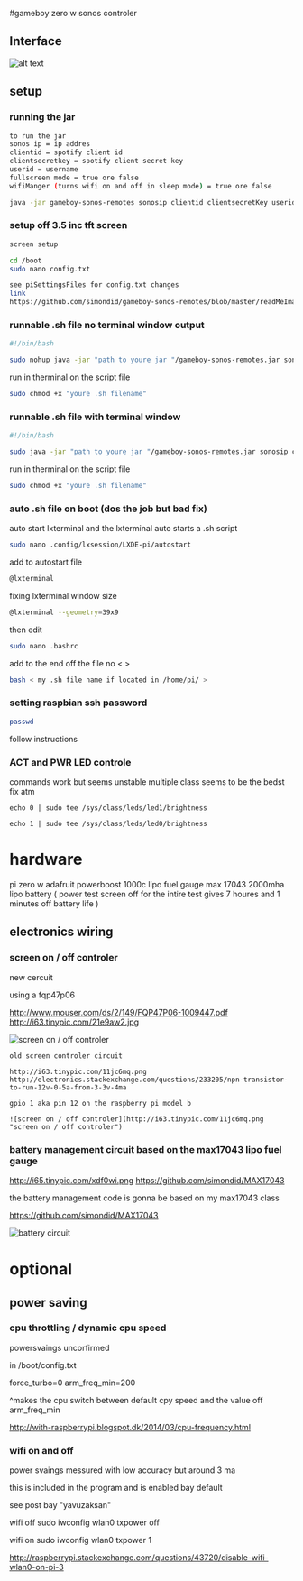 #gameboy zero w sonos controler

## Interface
![alt text](http://i67.tinypic.com/28bbcra.png "Logo Title Text 1")


## setup

### running the jar
```sh
to run the jar
sonos ip = ip addres
clientid = spotify client id
clientsecretkey = spotify client secret key
userid = username
fullscreen mode = true ore false
wifiManger (turns wifi on and off in sleep mode) = true ore false

java -jar gameboy-sonos-remotes sonosip clientid clientsecretKey userid wifiManger
```
### setup off 3.5 inc tft screen

```sh
screen setup

cd /boot
sudo nano config.txt

see piSettingsFiles for config.txt changes
link
https://github.com/simondid/gameboy-sonos-remotes/blob/master/readMeImages/config.txt
```

### runnable .sh file no terminal window output

```sh
#!/bin/bash

sudo nohup java -jar "path to youre jar "/gameboy-sonos-remotes.jar sonosip clientid clientsecretKey userid fullscreenMode

```
run in therminal on the script file
```sh
sudo chmod +x "youre .sh filename"
```
### runnable .sh file with terminal window

```sh
#!/bin/bash

sudo java -jar "path to youre jar "/gameboy-sonos-remotes.jar sonosip clientid clientsecretKey userid fullscreenMode

```
run in therminal on the script file
```sh
sudo chmod +x "youre .sh filename"
```
### auto .sh file on boot (dos the job but bad fix)
auto start lxterminal and the lxterminal auto starts a .sh script

```sh
sudo nano .config/lxsession/LXDE-pi/autostart
```

add to autostart file

```sh
@lxterminal
```
fixing lxterminal window size
```sh
@lxterminal --geometry=39x9
```

then edit
```sh
sudo nano .bashrc
```
add to the end off the file no < >

```sh
bash < my .sh file name if located in /home/pi/ >
```

### setting raspbian ssh password

```sh
passwd
```
follow instructions

### ACT and PWR LED controle
commands work but seems unstable multiple class seems to be the bedst fix atm

```
echo 0 | sudo tee /sys/class/leds/led1/brightness

echo 1 | sudo tee /sys/class/leds/led0/brightness
```




# hardware
pi zero w
adafruit powerboost 1000c
lipo fuel gauge max 17043
2000mha lipo battery ( power test screen off for the intire test gives 7 houres and 1 minutes off battery life )


## electronics wiring

### screen on / off controler
new cercuit

using a fqp47p06

http://www.mouser.com/ds/2/149/FQP47P06-1009447.pdf
http://i63.tinypic.com/21e9aw2.jpg


![screen on / off controler](http://i63.tinypic.com/21e9aw2.jpg "screen on / off controler")

```
old screen controler circuit

http://i63.tinypic.com/11jc6mq.png
http://electronics.stackexchange.com/questions/233205/npn-transistor-to-run-12v-0-5a-from-3-3v-4ma

gpio 1 aka pin 12 on the raspberry pi model b

![screen on / off controler](http://i63.tinypic.com/11jc6mq.png "screen on / off controler")
```
### battery management circuit based on the max17043 lipo fuel gauge
http://i65.tinypic.com/xdf0wi.png
https://github.com/simondid/MAX17043

the battery management code is gonna be based on my max17043 class

https://github.com/simondid/MAX17043


![battery circuit](http://i65.tinypic.com/xdf0wi.png "battery circuit")


# optional

## power saving

### cpu throttling / dynamic cpu speed

powersvaings uncorfirmed

in /boot/config.txt

force_turbo=0
arm_freq_min=200

^makes the cpu switch between default cpy speed and the value off arm_freq_min

http://with-raspberrypi.blogspot.dk/2014/03/cpu-frequency.html

### wifi on and off

power svaings messured with low accuracy but around 3 ma

this is included in the program and is enabled bay default

see post bay "yavuzaksan"

wifi off
sudo iwconfig wlan0 txpower off

wifi on
sudo iwconfig wlan0 txpower 1

http://raspberrypi.stackexchange.com/questions/43720/disable-wifi-wlan0-on-pi-3
